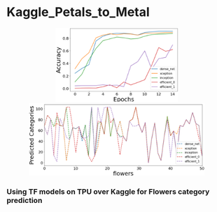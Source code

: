 # Kaggle_Petals_to_Metal

<p align="center">
<img src="https://github.com/maneesh51/Kaggle_Petals_to_Metal/blob/main/Fig1.png" width="280">
<img src="https://github.com/maneesh51/Kaggle_Petals_to_Metal/blob/main/Fig2.png"width="402">
</p>

### Using TF models on TPU over Kaggle for Flowers category prediction
